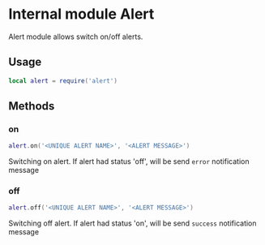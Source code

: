 # Internal module Alert

Alert module allows switch on/off alerts. 

## Usage

```lua
local alert = require('alert')
```

## Methods

### on

```lua
alert.on('<UNIQUE ALERT NAME>', '<ALERT MESSAGE>')
```

Switching on alert. If alert had status 'off', will be send `error` notification message

### off

```lua
alert.off('<UNIQUE ALERT NAME>', '<ALERT MESSAGE>')
```

Switching off alert. If alert had status 'on', will be send `success` notification message
